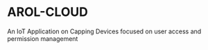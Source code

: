 # AROL-CLOUD
An IoT Application on Capping Devices focused on user access and permission management
